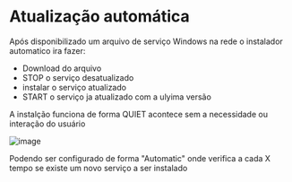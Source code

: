 # Atualização automática

Após disponibilizado um arquivo de serviço Windows na rede o instalador automatico ira fazer:

+ Download do arquivo
+ STOP o serviço desatualizado
+ instalar o serviço atualizado
+ START o serviço ja atualizado com a ulyima versão

A instalção funciona de forma QUIET acontece sem a necessidade ou interação do usuário

![image](https://user-images.githubusercontent.com/99044436/193330441-7bbe6e8d-4408-41f3-84ec-0d14ce8cac18.png)


Podendo ser configurado de forma "Automatic" onde verifica a cada X tempo se existe um novo serviço a ser instalado



